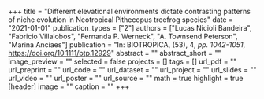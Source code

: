 +++
title = "Different elevational environments dictate contrasting patterns of niche evolution in Neotropical Pithecopus treefrog species"
date = "2021-01-01"
publication_types = ["2"]
authors = ["Lucas Nicioli Bandeira", "Fabricio Villalobos", "Fernanda P. Werneck", "A. Townsend Peterson", "Marina Anciaes"]
publication = "In: BIOTROPICA, (53), 4, _pp. 1042-1051_, https://doi.org/10.1111/btp.12929"
abstract = ""
abstract_short = ""
image_preview = ""
selected = false
projects = []
tags = []
url_pdf = ""
url_preprint = ""
url_code = ""
url_dataset = ""
url_project = ""
url_slides = ""
url_video = ""
url_poster = ""
url_source = ""
math = true
highlight = true
[header]
image = ""
caption = ""
+++
